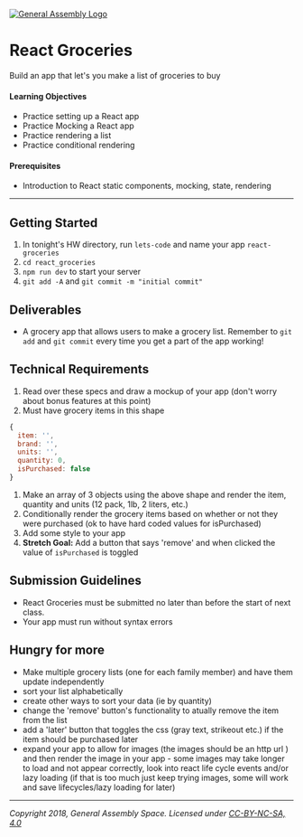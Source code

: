 [![General Assembly Logo](https://camo.githubusercontent.com/1a91b05b8f4d44b5bbfb83abac2b0996d8e26c92/687474703a2f2f692e696d6775722e636f6d2f6b6538555354712e706e67)](https://generalassemb.ly)

# React Groceries 

Build an app that let's you make a list of groceries to buy

#### Learning Objectives

- Practice setting up a React app
- Practice Mocking a React app
- Practice rendering a list
- Practice conditional rendering


#### Prerequisites

- Introduction to React static components, mocking, state, rendering

---

## Getting Started

1. In tonight's HW directory, run `lets-code` and name your app `react-groceries`
2. `cd react_groceries`
4. `npm run dev` to start your server
5. `git add -A` and `git commit -m "initial commit"`


## Deliverables

- A grocery app that allows users to make a grocery list. Remember to `git add` and `git commit` every time you get a part of the app working!

## Technical Requirements
1. Read over these specs and draw a mockup of your app (don't worry about bonus features at this point)
1. Must have grocery items in this shape

```js
{
  item: '',
  brand: '',
  units: '',
  quantity: 0,
  isPurchased: false
}
```

1. Make an array of 3 objects using the above shape and render the item, quantity and units (12 pack, 1lb, 2 liters, etc.)
1. Conditionally render the grocery items based on whether or not they were purchased (ok to have hard coded values for isPurchased)
1. Add some style to your app
1. **Stretch Goal:** Add a button that says 'remove' and when clicked the value of `isPurchased` is toggled

## Submission Guidelines

- React Groceries must be submitted no later than before the start of next class.
- Your app must run without syntax errors

## Hungry for more
- Make multiple grocery lists (one for each family member) and have them update independently
- sort your list alphabetically
- create other ways to sort your data (ie by quantity)
- change the 'remove' button's functionality to atually remove the item from the list
- add a 'later' button that toggles the css (gray text, strikeout etc.) if the item should be purchased later
- expand your app to allow for images (the images should be an http url ) and then render the image in your app - some images may take longer to load and not appear correctly, look into react life cycle events and/or lazy loading (if that is too much just keep trying images, some will work and save lifecycles/lazy loading for later)



---

*Copyright 2018, General Assembly Space. Licensed under [CC-BY-NC-SA, 4.0](https://creativecommons.org/licenses/by-nc-sa/4.0/)*
